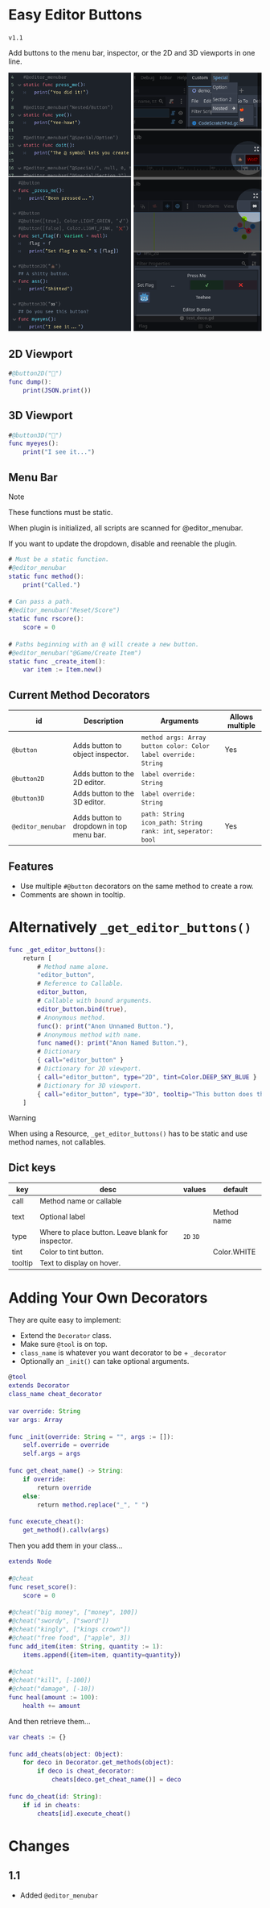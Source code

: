 # Easy Editor Buttons
`v1.1`

Add buttons to the menu bar, inspector, or the 2D and 3D viewports in one line.

![](README/decorators.png)

## 2D Viewport
```gd
#@button2D("💩")
func dump():
	print(JSON.print())
```

## 3D Viewport
```gd
#@button3D("👀")
func myeyes():
	print("I see it...")
```

## Menu Bar
> [!NOTE]
> These functions must be static.
> 
> When plugin is initialized, all scripts are scanned for @editor_menubar.
> 
> If you want to update the dropdown, disable and reenable the plugin.

```gd
# Must be a static function.
#@editor_menubar
static func method():
	print("Called.")

# Can pass a path.
#@editor_menubar("Reset/Score")
static func rscore():
	score = 0

# Paths beginning with an @ will create a new button.
#@editor_menubar("@Game/Create Item")
static func _create_item():
	var item := Item.new()
```

## Current Method Decorators
|id|Description|Arguments|Allows multiple|
|--|-----------|---------|---------------|
|`@button`| Adds button to object inspector.| `method args: Array` `button color: Color` `label override: String`|Yes|
|`@button2D`| Adds button to the 2D editor.| `label override: String` | |
|`@button3D`| Adds button to the 3D editor.| `label override: String` | |
|`@editor_menubar`|Adds button to dropdown in top menu bar.| `path: String` `icon_path: String` `rank: int`, `seperator: bool` |Yes|

## Features
- Use multiple `#@button` decorators on the same method to create a row.
- Comments are shown in tooltip.

# Alternatively `_get_editor_buttons()`

```gd
func _get_editor_buttons():
	return [
		# Method name alone.
		"editor_button",
		# Reference to Callable.
		editor_button,
		# Callable with bound arguments.
		editor_button.bind(true),
		# Anonymous method.
		func(): print("Anon Unnamed Button."),
		# Anonymous method with name.
		func named(): print("Anon Named Button."),
		# Dictionary
		{ call="editor_button" }
		# Dictionary for 2D viewport.
		{ call="editor_button", type="2D", tint=Color.DEEP_SKY_BLUE }
		# Dictionary for 3D viewport.
		{ call="editor_button", type="3D", tooltip="This button does things." }
	]
```

> [!WARNING]
> When using a Resource, `_get_editor_buttons()` has to be static and use method names, not callables.

## Dict keys

|key|desc|values|default|
|---|----|------|-------|
|call|Method name or callable|||
|text|Optional label||Method name|
|type|Where to place button. Leave blank for inspector.|`2D` `3D`||
|tint|Color to tint button.||Color.WHITE|
|tooltip|Text to display on hover.|||

# Adding Your Own Decorators

They are quite easy to implement:

- Extend the `Decorator` class.
- Make sure `@tool` is on top.
- `class_name` is whatever you want decorator to be + `_decorator`
- Optionally an `_init()` can take optional arguments.

```gd
@tool
extends Decorator
class_name cheat_decorator

var override: String
var args: Array

func _init(override: String = "", args := []):
	self.override = override
	self.args = args

func get_cheat_name() -> String:
	if override:
		return override
	else:
		return method.replace("_", " ")

func execute_cheat():
	get_method().callv(args)
```

Then you add them in your class...

```gd
extends Node

#@cheat
func reset_score():
	score = 0

#@cheat("big money", ["money", 100])
#@cheat("swordy", ["sword"])
#@cheat("kingly", ["kings crown"])
#@cheat("free food", ["apple", 3])
func add_item(item: String, quantity := 1):
	items.append({item=item, quantity=quantity})

#@cheat
#@cheat("kill", [-100])
#@cheat("damage", [-10])
func heal(amount := 100):
	health += amount
```

And then retrieve them...

```gd
var cheats := {}

func add_cheats(object: Object):
	for deco in Decorator.get_methods(object):
		if deco is cheat_decorator:
			cheats[deco.get_cheat_name()] = deco

func do_cheat(id: String):
	if id in cheats:
		cheats[id].execute_cheat()
```

# Changes
## 1.1
- Added `@editor_menubar`

